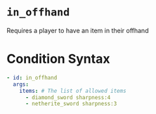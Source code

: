 # `in_offhand`

Requires a player to have an item in their offhand

# Condition Syntax
```yaml
- id: in_offhand
  args:
    items: # The list of allowed items
      - diamond_sword sharpness:4
      - netherite_sword sharpness:3 
```
